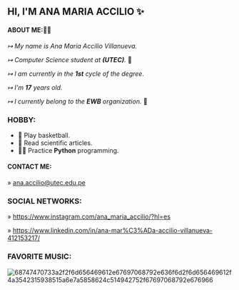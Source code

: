 



##                                                              HI, I'M ANA MARIA ACCILIO ✨

#### ABOUT ME:👋🏻


                                      
*↦ My name is Ana Maria Accilio Villanueva.*

*↦ Computer Science student at **(UTEC)**.* 📓

*↦ I am currently in the **1st** cycle of the degree.*

*↦ I'm **17** years old.*

*↦ I currently belong to the **EWB** organization.* 🌱

### HOBBY:

- 🏀 Play basketball.
- 📑 Read scientific articles.
- 👩‍💻 Practice **Python** programming.

#### CONTACT ME:

» ana.accilio@utec.edu.pe

### SOCIAL NETWORKS: 

» https://www.instagram.com/ana_maria_accilio/?hl=es

» https://www.linkedin.com/in/ana-mar%C3%ADa-accilio-villanueva-412153217/

### FAVORITE MUSIC:

![68747470733a2f2f6d656469612e67697068792e636f6d2f6d656469612f4a3542315938515a6e7a5858624c514942752f67697068792e676966](https://user-images.githubusercontent.com/91237434/134575738-d511ea18-d608-49c4-9822-df4aab186883.gif)




